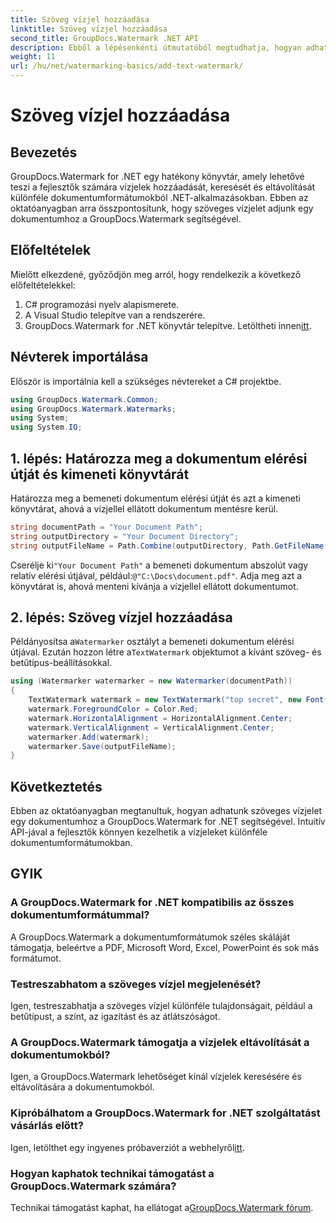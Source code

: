 ```yaml
---
title: Szöveg vízjel hozzáadása
linktitle: Szöveg vízjel hozzáadása
second_title: GroupDocs.Watermark .NET API
description: Ebből a lépésenkénti útmutatóból megtudhatja, hogyan adhat szöveges vízjeleket a dokumentumokhoz a Groupdocs Watermark for .NET segítségével.
weight: 11
url: /hu/net/watermarking-basics/add-text-watermark/
---
```


# Szöveg vízjel hozzáadása

## Bevezetés
GroupDocs.Watermark for .NET egy hatékony könyvtár, amely lehetővé teszi a fejlesztők számára vízjelek hozzáadását, keresését és eltávolítását különféle dokumentumformátumokból .NET-alkalmazásokban. Ebben az oktatóanyagban arra összpontosítunk, hogy szöveges vízjelet adjunk egy dokumentumhoz a GroupDocs.Watermark segítségével.
## Előfeltételek
Mielőtt elkezdené, győződjön meg arról, hogy rendelkezik a következő előfeltételekkel:
1. C# programozási nyelv alapismerete.
2. A Visual Studio telepítve van a rendszerére.
3.  GroupDocs.Watermark for .NET könyvtár telepítve. Letöltheti innen[itt](https://releases.groupdocs.com/Watermark/net/).

## Névterek importálása
Először is importálnia kell a szükséges névtereket a C# projektbe.
```csharp
using GroupDocs.Watermark.Common;
using GroupDocs.Watermark.Watermarks;
using System;
using System.IO;
```
## 1. lépés: Határozza meg a dokumentum elérési útját és kimeneti könyvtárát
Határozza meg a bemeneti dokumentum elérési útját és azt a kimeneti könyvtárat, ahová a vízjellel ellátott dokumentum mentésre kerül.
```csharp
string documentPath = "Your Document Path";
string outputDirectory = "Your Document Directory";
string outputFileName = Path.Combine(outputDirectory, Path.GetFileName(documentPath));
```
 Cserélje ki`"Your Document Path"` a bemeneti dokumentum abszolút vagy relatív elérési útjával, például:`@"C:\Docs\document.pdf"`. Adja meg azt a könyvtárat is, ahová menteni kívánja a vízjellel ellátott dokumentumot.
## 2. lépés: Szöveg vízjel hozzáadása
 Példányosítsa a`Watermarker` osztályt a bemeneti dokumentum elérési útjával. Ezután hozzon létre a`TextWatermark` objektumot a kívánt szöveg- és betűtípus-beállításokkal.
```csharp
using (Watermarker watermarker = new Watermarker(documentPath))
{
    TextWatermark watermark = new TextWatermark("top secret", new Font("Arial", 36));
    watermark.ForegroundColor = Color.Red;
    watermark.HorizontalAlignment = HorizontalAlignment.Center;
    watermark.VerticalAlignment = VerticalAlignment.Center;
    watermarker.Add(watermark);
    watermarker.Save(outputFileName);
}
```

## Következtetés
Ebben az oktatóanyagban megtanultuk, hogyan adhatunk szöveges vízjelet egy dokumentumhoz a GroupDocs.Watermark for .NET segítségével. Intuitív API-jával a fejlesztők könnyen kezelhetik a vízjeleket különféle dokumentumformátumokban.
## GYIK
### A GroupDocs.Watermark for .NET kompatibilis az összes dokumentumformátummal?
A GroupDocs.Watermark a dokumentumformátumok széles skáláját támogatja, beleértve a PDF, Microsoft Word, Excel, PowerPoint és sok más formátumot.
### Testreszabhatom a szöveges vízjel megjelenését?
Igen, testreszabhatja a szöveges vízjel különféle tulajdonságait, például a betűtípust, a színt, az igazítást és az átlátszóságot.
### A GroupDocs.Watermark támogatja a vízjelek eltávolítását a dokumentumokból?
Igen, a GroupDocs.Watermark lehetőséget kínál vízjelek keresésére és eltávolítására a dokumentumokból.
### Kipróbálhatom a GroupDocs.Watermark for .NET szolgáltatást vásárlás előtt?
 Igen, letölthet egy ingyenes próbaverziót a webhelyről[itt](https://releases.groupdocs.com/).
### Hogyan kaphatok technikai támogatást a GroupDocs.Watermark számára?
 Technikai támogatást kaphat, ha ellátogat a[GroupDocs.Watermark fórum](https://forum.groupdocs.com/c/watermark/19).